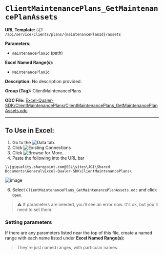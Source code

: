 # `ClientMaintenancePlans_GetMaintenancePlanAssets`

**URL Template:**
`GET /api/service/clients/plans/{maintenancePlanId}/assets`

**Parameters:**
- `maintenancePlanId` (path)

**Excel Named Range(s):**
- `MaintenancePlanId`

**Description:**
No description provided.

**Group (Tag):**
ClientMaintenancePlans

**ODC File:**
[Excel-Qualer-SDK/ClientMaintenancePlans/ClientMaintenancePlans_GetMaintenancePlanAssets.odc](https://github.com/Johnson-Gage-Inspection-Inc/qualer-sdk-odc/blob/main/Excel-Qualer-SDK/ClientMaintenancePlans/ClientMaintenancePlans_GetMaintenancePlanAssets.odc)

---

To Use in Excel:
---

1. Go to the ![`Data`](https://github.com/user-attachments/assets/da437a70-57b3-4c5b-bb01-4910ece19ed1)
 tab.
3. Click ![Existing Connections](https://github.com/user-attachments/assets/a2f1ed67-b2e0-4c23-ac90-68c870e60289)
4. Click ![`Browse for More...`](https://github.com/user-attachments/assets/8e698494-6865-41e7-b6fa-043aea81809a)
5. Paste the following into the URL bar
```
\\jgiquality.sharepoint.com@SSL\sites\JGI\Shared Documents\General\Excel-Qualer-SDK\ClientMaintenancePlans\
```

![image](https://github.com/user-attachments/assets/1e1a8d87-0377-446d-aaf5-d78562991db3)

6. Select `ClientMaintenancePlans_GetMaintenancePlanAssets.odc` and click `Open`.

> ⚠️ If parameters are needed, you'll see an error now. It's ok, but you'll need to set them.

### Setting parameters
If there are any parameters listed near the top of this file, create a named range with each name listed under **Excel Named Range(s):**
> They're just named ranges, with particular names.

